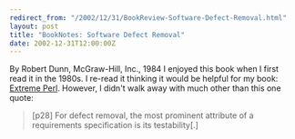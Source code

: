 ```yaml
---
redirect_from: "/2002/12/31/BookReview-Software-Defect-Removal.html"
layout: post
title: "BookNotes: Software Defect Removal"
date: 2002-12-31T12:00:00Z
---
```

By Robert Dunn, McGraw-Hill, Inc., 1984
 I enjoyed this book when I first read it in the 1980s.
I re-read it thinking it would be helpful for my book:
[Extreme Perl](extremeperl.org).  However, I didn't walk away with much other than this one quote:


> [p28] For defect removal, the most prominent attribute of a
> requirements specification is its testability[.]



